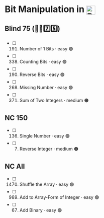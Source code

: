 # Bit Manipulation in <img src="https://upload.wikimedia.org/wikipedia/commons/thumb/c/c3/Python-logo-notext.svg/1869px-Python-logo-notext.svg.png" alt="Python Logo" style="height: 1em; width: auto; vertical-align: middle;">

## Blind 75 (🧑‍🦯7️⃣5️⃣)
- [ ] 191. Number of 1 Bits · easy 🟢
- [ ] 338. Counting Bits · easy 🟢
- [ ] 190. Reverse Bits · easy 🟢
- [ ] 268. Missing Number · easy 🟢
- [ ] 371. Sum of Two Integers · medium 🟠

## NC 150
- [ ] 136. Single Number · easy 🟢
- [ ] 7. Reverse Integer · medium 🟠

## NC All
- [ ] 1470. Shuffle the Array · easy 🟢
- [ ] 989. Add to Array-Form of Integer · easy 🟢
- [ ] 67. Add Binary · easy 🟢
